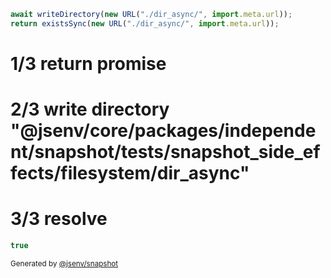 ```js
await writeDirectory(new URL("./dir_async/", import.meta.url));
return existsSync(new URL("./dir_async/", import.meta.url));
```

# 1/3 return promise

# 2/3 write directory "@jsenv/core/packages/independent/snapshot/tests/snapshot_side_effects/filesystem/dir_async"

# 3/3 resolve

```js
true
```

<sub>
  Generated by <a href="https://github.com/jsenv/core/tree/main/packages/independent/snapshot">@jsenv/snapshot</a>
</sub>